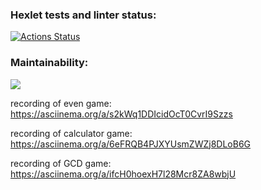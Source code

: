 ### Hexlet tests and linter status:
[![Actions Status](https://github.com/Neon1ine/java-project-61/actions/workflows/hexlet-check.yml/badge.svg)](https://github.com/Neon1ine/java-project-61/actions)

### Maintainability:
<a href="https://codeclimate.com/github/Neon1ine/java-project-61/maintainability"><img src="https://api.codeclimate.com/v1/badges/8f7a5b87c9b2044121c0/maintainability" /></a>

recording of even game:
https://asciinema.org/a/s2kWq1DDIcidOcT0CvrI9Szzs

recording of calculator game:
https://asciinema.org/a/6eFRQB4PJXYUsmZWZj8DLoB6G

recording of GCD game:
https://asciinema.org/a/ifcH0hoexH7l28Mcr8ZA8wbjU

